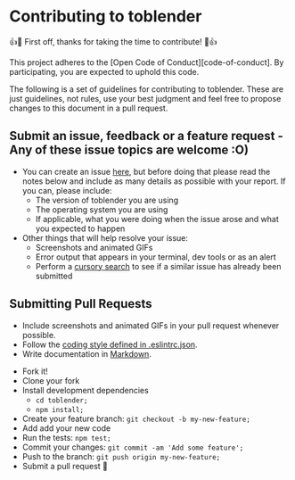 # Contributing to toblender

:+1::tada: First off, thanks for taking the time to contribute! :tada::+1:

This project adheres to the [Open Code of Conduct][code-of-conduct]. By participating, you are expected to uphold this code.

The following is a set of guidelines for contributing to toblender.
These are just guidelines, not rules, use your best judgment and feel free to
propose changes to this document in a pull request.

## Submit an issue, feedback or a feature request - Any of these issue topics are welcome :O)

* You can create an issue [here](https://github.com/s-a/toblender/issues/new),
but before doing that please read the notes below and include as many details as
possible with your report. If you can, please include:
  * The version of toblender you are using
  * The operating system you are using
  * If applicable, what you were doing when the issue arose and what you
  expected to happen
* Other things that will help resolve your issue:
  * Screenshots and animated GIFs
  * Error output that appears in your terminal, dev tools or as an alert
  * Perform a [cursory search](https://github.com/s-a/toblender/issues?utf8=✓&q=is%3Aissue+)
  to see if a similar issue has already been submitted

## Submitting Pull Requests

* Include screenshots and animated GIFs in your pull request whenever possible.
* Follow the [coding style defined in .eslintrc.json](/.eslintrc.json).
* Write documentation in [Markdown](https://daringfireball.net/projects/markdown).


 - Fork it!
 - Clone your fork
 - Install development dependencies
   - ```cd toblender;```
   - ```npm install;```
 - Create your feature branch: `git checkout -b my-new-feature;`
 - Add add your new code
 - Run the tests: `npm test;`
 - Commit your changes: `git commit -am 'Add some feature';`
 - Push to the branch: `git push origin my-new-feature;`
 - Submit a pull request :dog: 